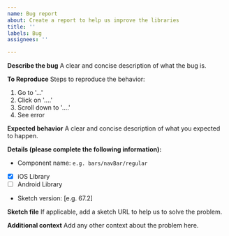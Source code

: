 ```yaml
---
name: Bug report
about: Create a report to help us improve the libraries
title: ''
labels: Bug
assignees: ''

---
```


**Describe the bug**
A clear and concise description of what the bug is.

**To Reproduce**
Steps to reproduce the behavior:
1. Go to '...'
2. Click on '....'
3. Scroll down to '....'
4. See error

**Expected behavior**
A clear and concise description of what you expected to happen.

**Details (please complete the following information):**

- Component name: `e.g. bars/navBar/regular`
- [x] iOS Library 
- [ ] Android Library

- Sketch version: [e.g. 67.2]

**Sketch file**
If applicable, add a sketch URL to help us to solve the problem.


**Additional context**
Add any other context about the problem here.
